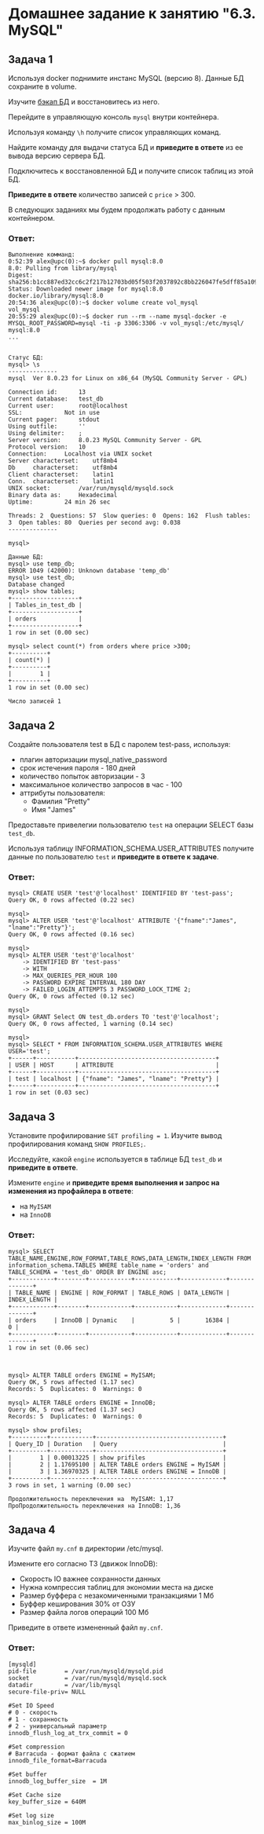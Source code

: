 # Домашнее задание к занятию "6.3. MySQL"

## Задача 1

Используя docker поднимите инстанс MySQL (версию 8). Данные БД сохраните в volume.

Изучите [бэкап БД](https://github.com/netology-code/virt-homeworks/tree/master/06-db-03-mysql/test_data) и 
восстановитесь из него.

Перейдите в управляющую консоль `mysql` внутри контейнера.

Используя команду `\h` получите список управляющих команд.

Найдите команду для выдачи статуса БД и **приведите в ответе** из ее вывода версию сервера БД.

Подключитесь к восстановленной БД и получите список таблиц из этой БД.

**Приведите в ответе** количество записей с `price` > 300.

В следующих заданиях мы будем продолжать работу с данным контейнером.

### Ответ:
```
Выполнение комманд: 
0:52:39 alex@upc(0):~$ docker pull mysql:8.0
8.0: Pulling from library/mysql
Digest: sha256:b1cc887ed32cc6c2f217b12703bd05f503f2037892c8bb226047fe5dff85a109
Status: Downloaded newer image for mysql:8.0
docker.io/library/mysql:8.0
20:54:36 alex@upc(0):~$ docker volume create vol_mysql
vol_mysql
20:55:29 alex@upc(0):~$ docker run --rm --name mysql-docker -e MYSQL_ROOT_PASSWORD=mysql -ti -p 3306:3306 -v vol_mysql:/etc/mysql/ mysql:8.0
...


Статус БД:
mysql> \s
--------------
mysql  Ver 8.0.23 for Linux on x86_64 (MySQL Community Server - GPL)

Connection id:		13
Current database:	test_db
Current user:		root@localhost
SSL:			Not in use
Current pager:		stdout
Using outfile:		''
Using delimiter:	;
Server version:		8.0.23 MySQL Community Server - GPL
Protocol version:	10
Connection:		Localhost via UNIX socket
Server characterset:	utf8mb4
Db     characterset:	utf8mb4
Client characterset:	latin1
Conn.  characterset:	latin1
UNIX socket:		/var/run/mysqld/mysqld.sock
Binary data as:		Hexadecimal
Uptime:			24 min 26 sec

Threads: 2  Questions: 57  Slow queries: 0  Opens: 162  Flush tables: 3  Open tables: 80  Queries per second avg: 0.038
--------------

mysql> 

Данные БД:
mysql> use temp_db;
ERROR 1049 (42000): Unknown database 'temp_db'
mysql> use test_db;
Database changed
mysql> show tables;
+-------------------+
| Tables_in_test_db |
+-------------------+
| orders            |
+-------------------+
1 row in set (0.00 sec)

mysql> select count(*) from orders where price >300;
+----------+
| count(*) |
+----------+
|        1 |
+----------+
1 row in set (0.00 sec)

Число записей 1
```

## Задача 2

Создайте пользователя test в БД c паролем test-pass, используя:
- плагин авторизации mysql_native_password
- срок истечения пароля - 180 дней 
- количество попыток авторизации - 3 
- максимальное количество запросов в час - 100
- аттрибуты пользователя:
    - Фамилия "Pretty"
    - Имя "James"

Предоставьте привелегии пользователю `test` на операции SELECT базы `test_db`.
    
Используя таблицу INFORMATION_SCHEMA.USER_ATTRIBUTES получите данные по пользователю `test` и 
**приведите в ответе к задаче**.

### Ответ:
```
mysql> CREATE USER 'test'@'localhost' IDENTIFIED BY 'test-pass';
Query OK, 0 rows affected (0.22 sec)

mysql> 
mysql> ALTER USER 'test'@'localhost' ATTRIBUTE '{"fname":"James", "lname":"Pretty"}';
Query OK, 0 rows affected (0.16 sec)

mysql> 
mysql> ALTER USER 'test'@'localhost' 
    -> IDENTIFIED BY 'test-pass' 
    -> WITH
    -> MAX_QUERIES_PER_HOUR 100
    -> PASSWORD EXPIRE INTERVAL 180 DAY
    -> FAILED_LOGIN_ATTEMPTS 3 PASSWORD_LOCK_TIME 2;
Query OK, 0 rows affected (0.12 sec)

mysql> 
mysql> GRANT Select ON test_db.orders TO 'test'@'localhost';
Query OK, 0 rows affected, 1 warning (0.14 sec)

mysql> 
mysql> SELECT * FROM INFORMATION_SCHEMA.USER_ATTRIBUTES WHERE USER='test';
+------+-----------+---------------------------------------+
| USER | HOST      | ATTRIBUTE                             |
+------+-----------+---------------------------------------+
| test | localhost | {"fname": "James", "lname": "Pretty"} |
+------+-----------+---------------------------------------+
1 row in set (0.03 sec)
```

## Задача 3

Установите профилирование `SET profiling = 1`.
Изучите вывод профилирования команд `SHOW PROFILES;`.

Исследуйте, какой `engine` используется в таблице БД `test_db` и **приведите в ответе**.

Измените `engine` и **приведите время выполнения и запрос на изменения из профайлера в ответе**:
- на `MyISAM`
- на `InnoDB`

### Ответ:
```
mysql> SELECT TABLE_NAME,ENGINE,ROW_FORMAT,TABLE_ROWS,DATA_LENGTH,INDEX_LENGTH FROM information_schema.TABLES WHERE table_name = 'orders' and  TABLE_SCHEMA = 'test_db' ORDER BY ENGINE asc;
+------------+--------+------------+------------+-------------+--------------+
| TABLE_NAME | ENGINE | ROW_FORMAT | TABLE_ROWS | DATA_LENGTH | INDEX_LENGTH |
+------------+--------+------------+------------+-------------+--------------+
| orders     | InnoDB | Dynamic    |          5 |       16384 |            0 |
+------------+--------+------------+------------+-------------+--------------+
1 row in set (0.06 sec)



mysql> ALTER TABLE orders ENGINE = MyISAM;
Query OK, 5 rows affected (1.17 sec)
Records: 5  Duplicates: 0  Warnings: 0

mysql> ALTER TABLE orders ENGINE = InnoDB;
Query OK, 5 rows affected (1.37 sec)
Records: 5  Duplicates: 0  Warnings: 0

mysql> show profiles;
+----------+------------+------------------------------------+
| Query_ID | Duration   | Query                              |
+----------+------------+------------------------------------+
|        1 | 0.00013225 | show prifiles                      |
|        2 | 1.17695100 | ALTER TABLE orders ENGINE = MyISAM |
|        3 | 1.36970325 | ALTER TABLE orders ENGINE = InnoDB |
+----------+------------+------------------------------------+
3 rows in set, 1 warning (0.00 sec)

Продолжительность переключения на  MyISAM: 1,17
ПроПродолжительность переключения на InnoDB: 1,36
```

## Задача 4 

Изучите файл `my.cnf` в директории /etc/mysql.

Измените его согласно ТЗ (движок InnoDB):
- Скорость IO важнее сохранности данных
- Нужна компрессия таблиц для экономии места на диске
- Размер буффера с незакомиченными транзакциями 1 Мб
- Буффер кеширования 30% от ОЗУ
- Размер файла логов операций 100 Мб

Приведите в ответе измененный файл `my.cnf`.

### Ответ:
```
[mysqld]
pid-file        = /var/run/mysqld/mysqld.pid
socket          = /var/run/mysqld/mysqld.sock
datadir         = /var/lib/mysql
secure-file-priv= NULL

#Set IO Speed
# 0 - скорость
# 1 - сохранность
# 2 - универсальный параметр
innodb_flush_log_at_trx_commit = 0 

#Set compression
# Barracuda - формат файла с сжатием
innodb_file_format=Barracuda

#Set buffer
innodb_log_buffer_size	= 1M

#Set Cache size
key_buffer_size = 640М

#Set log size
max_binlog_size	= 100M

```